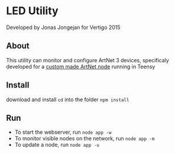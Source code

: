 # LED Utility
Developed by Jonas Jongejan for Vertigo 2015

## About
This utility can monitor and configure ArtNet 3 devices, specificaly developed for a [custom made ArtNet node](https://github.com/vertigo-dk/VardeLED) running in Teensy

## Install
download and install
`cd` into the folder
`npm install`

## Run
- To start the webserver, run `node app -w`
- To monitor visible nodes on the network, run `node app -m`
- To update a node, run `node app -u`
